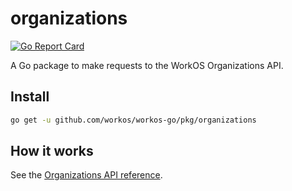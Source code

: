 # organizations

[![Go Report Card](https://img.shields.io/badge/dev-reference-007d9c?logo=go&logoColor=white&style=flat)](https://pkg.go.dev/github.com/workos/workos-go/pkg/organizations)

A Go package to make requests to the WorkOS Organizations API.

## Install

```sh
go get -u github.com/workos/workos-go/pkg/organizations
```

## How it works

See the [Organizations API reference](https://workos.com/docs/reference/organization).
